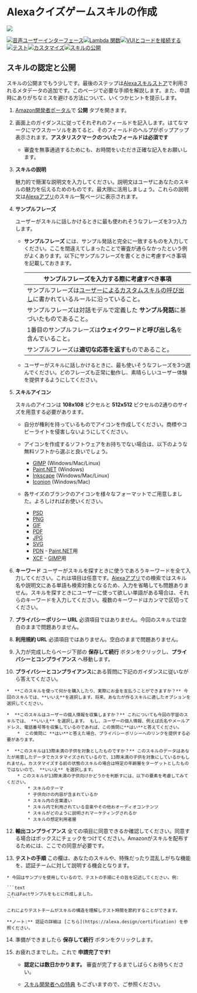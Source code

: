 # Alexaクイズゲームスキルの作成
<img src="https://m.media-amazon.com/images/G/01/mobile-apps/dex/alexa/alexa-skills-kit/tutorials/quiz-game/header._TTH_.png" />

[![音声ユーザーインターフェース](https://m.media-amazon.com/images/G/01/mobile-apps/dex/alexa/alexa-skills-kit/jp/tutorials/navigation/1-locked.png)](./1-voice-user-interface.md)[![Lambda 関数](https://m.media-amazon.com/images/G/01/mobile-apps/dex/alexa/alexa-skills-kit/jp/tutorials/navigation/2-locked.png)](./2-lambda-function.md)[![VUIとコードを接続する](https://m.media-amazon.com/images/G/01/mobile-apps/dex/alexa/alexa-skills-kit/jp/tutorials/navigation/3-locked.png)](./3-connect-vui-to-code.md)[![テスト](https://m.media-amazon.com/images/G/01/mobile-apps/dex/alexa/alexa-skills-kit/jp/tutorials/navigation/4-locked.pn)](./4-testing.md)[![カスタマイズ](https://m.media-amazon.com/images/G/01/mobile-apps/dex/alexa/alexa-skills-kit/jp/tutorials/navigation/5-locked.png)](./5-customization.md)[![スキルの公開](https://m.media-amazon.com/images/G/01/mobile-apps/dex/alexa/alexa-skills-kit/jp/tutorials/navigation/6-on.png)](./6-publication.md)

## スキルの認定と公開

スキルの公開までもう少しです。最後のステップは[Alexaスキルストア](http://amazon.com/skills)で利用されるメタデータの追加です。このページで必要な手順を解説します。また、申請時にありがちなミスを避ける方法について、いくつかヒントを提示します。

1.  [Amazon開発者ポータル](https://developer.amazon.com/edw/home.html#/skills/list)で **公開** タブを開きます。

2. 画面上のガイダンスに従ってそれぞれのフィールドを記入します。はてなマークにマウスカーソルをあてると、そのフィールドのヘルプがポップアップ表示されます。**アスタリスクマークのついたフィールドは必須です**
	* 審査を無事通過するためにも、お時間をいただき正確な記入をお願いします。

3.  **スキルの説明**

	魅力的で簡潔な説明文を入力してください。説明文はユーザにあなたのスキルの魅力を伝えるためのものです。最大限に活用しましょう。これらの説明文は[Alexaアプリ](http://alexa.amazon.co.jp/spa/index.html#skills)のスキル一覧ページに表示されます。
 
4.  **サンプルフレーズ** 

	ユーザーがスキルに話しかけるときに最も使われそうなフレーズを3つ入力します。

    *  **サンプルフレーズ** には、サンプル発話と完全に一致するものを入力してください。ここを間違えてしまったことで審査が通らなかったという例がよくあります。以下にサンプルフレーズを書くときに考慮すべき事項を記載しておきます。

       | サンプルフレーズを入力する際に考慮すべき事項 |
       | ----------------------------------------- |
       | サンプルフレーズは[ユーザーによるカスタムスキルの呼び出し](https://developer.amazon.com/public/solutions/alexa/alexa-skills-kit/docs/supported-phrases-to-begin-a-conversation)に書かれているルールに沿っていること。 |
       | サンプルフレーズは対話モデルで定義した **サンプル発話**に基づいたものであること。 |
       | 1番目のサンプルフレーズは**ウェイクワードと呼び出し名**を含んでいること。 |
       | サンプルフレーズは**適切な応答を返す**ものであること。 |

    *  ユーザーがスキルに話しかけるときに、最も使いそうなフレーズを3つ選んでください。どのフレーズも正常に動作し、素晴らしいユーザー体験を提供するようにしてください。

5.  **スキルアイコン** 

	スキルのアイコンは **108x108** ピクセルと **512x512** ピクセルの2通りのサイズを用意する必要があります。

    *  自分が権利を持っているものでアイコンを作成してください。商標やコピーライトを侵害しないようにしてください。
    *  アイコンを作成するソフトウェアをお持ちでない場合は、以下のような無料ソフトから選ぶと良いでしょう。

       *  [GIMP](https://www.gimp.org/) (Windows/Mac/Linux)
       *  [Paint.NET](http://www.getpaint.net/index.html) (Windows)
       *  [Inkscape](http://inkscape.org) (Windows/Mac/Linux)
       *  [Iconion](http://iconion.com/) (Windows/Mac)

    *  各サイズのブランクのアイコンを様々なフォーマットでご用意しました。よろしければお使いください。

       *  [PSD](https://m.media-amazon.com/images/G/01/mobile-apps/dex/alexa/alexa-skills-kit/tutorials/general/icon-templates/psd.zip)
       *  [PNG](https://m.media-amazon.com/images/G/01/mobile-apps/dex/alexa/alexa-skills-kit/tutorials/general/icon-templates/png.zip)
       *  [GIF](https://m.media-amazon.com/images/G/01/mobile-apps/dex/alexa/alexa-skills-kit/tutorials/general/icon-templates/gif.zip)
       *  [PDF](https://m.media-amazon.com/images/G/01/mobile-apps/dex/alexa/alexa-skills-kit/tutorials/general/icon-templates/pdf.zip)
       *  [JPG](https://m.media-amazon.com/images/G/01/mobile-apps/dex/alexa/alexa-skills-kit/tutorials/general/icon-templates/jpg.zip)
       *  [SVG](https://m.media-amazon.com/images/G/01/mobile-apps/dex/alexa/alexa-skills-kit/tutorials/general/icon-templates/svg.zip)
       *  [PDN](https://m.media-amazon.com/images/G/01/mobile-apps/dex/alexa/alexa-skills-kit/tutorials/general/icon-templates/pdn.zip) - [Paint.NET](http://www.getpaint.net/index.html)用
       *  [XCF](https://m.media-amazon.com/images/G/01/mobile-apps/dex/alexa/alexa-skills-kit/tutorials/general/icon-templates/xcf.zip) - [GIMP](https://www.gimp.org/)用

7.  **キーワード** ユーザーがスキルを探すときに使うであろうキーワードを全て入力してください。これは項目は任意です。[Alexaアプリ](http://alexa.amazon.co.jp)での検索ではスキル名や説明文にある単語も検索対象となるため、入力を省略しても問題ありません。スキルを探すときにユーザーに使って欲しい単語がある場合は、それらのキーワードを入力してください。複数のキーワードはカンマで区切ってください。

8. **プライバシーポリシー URL** 必須項目ではありません。今回のスキルでは空白のままで問題ありません。

9. **利用規約 URL** 必須項目ではありません。空白のままで問題ありません。

10. 入力が完成したらページ下部の **保存して続行** ボタンをクリックし、**プライバシーとコンプライアンス** へ移動します。

11.  **プライバシーとコンプライアンス**にある質問に下記のガイダンスに従いながら答えてください。

    *  **このスキルを使って何かを購入したり、実際にお金を支払うことができますか？** 今回のスキルでは、**いいえ**を選択します。将来、あなたが作るスキルに適したオプションを選択してください。

    *  **このスキルはユーザーの個人情報を収集しますか？** これについても今回の宇宙のスキルでは、 **いいえ** を選択します。 もし、ユーザーの個人情報、例えば氏名やメールアドレス、電話番号等を収集しているのであれば、この質問に**はい**と答えてください。
        *  この質問に **はい**と答えた場合、プライバシーポリシーへのリンクを提供する必要があります。

    *  **このスキルは13際未満の子供を対象としたものですか？** このスキルのデータはあなたが用意したデータでカスタマイズされているので、13際未満の子供を対象にしているかもしれません。カスタマイズする前の状態のスキルの場合は特定の年齢層をターゲットとしたものではないので、 **いいえ** を選択します。
        * このスキルが13際未満の子供向けかどうかを判断すには、以下の要素を考慮してみてください。
            * スキルのテーマ
            * 子供向けの内容が含まれているか
            * スキル内の言葉遣い
            * スキル内で利用されている音楽やその他おオーディオコンテンツ
            * スキルがどのように説明されマーケティングされるか
            * スキルの想定利用者層

12.  **輸出コンプライアンス** 全ての項目に同意できるか確認してください。同意する場合はボックスにチェックをつけてください。Amazonがスキルを配布するためには、ここでの同意が必要です。

13.  **テストの手順** この欄は、あなたのスキルや、特殊だったり混乱しがちな機能を、認証チームに対して説明する機会となります。

	* 今回はサンプリを使用しているので、テストの手順にその旨を記述してください。例:

    ```text
    これはFactサンプルをもとに作成しました。
    ```

    これによりテストチームがスキルの構造を理解しテスト時間を節約することができます。

	**ノート:** 認証の詳細は [こちら](https://alexa.design/certification) を参照ください。

14. 準備ができましたら **保存して続行** ボタンをクリックします。


15. お疲れさまでした。これで **申請完了です!**

    *  **認定には数日かかります。** 審査が完了するまでしばらくお待ちください。

    *  [スキル開発者への特典](https://developer.amazon.com/ja/alexa-skills-kit/alexa-developer-skill-promotion?&sc_category=Owned&sc_channel=RD&sc_campaign=Evangelism2018&sc_publisher=github&sc_content=Survey&sc_detail=quiz-game-nodejs-V2_GUI-6&sc_funnel=Convert&sc_country=WW&sc_medium=Owned_RD_Evangelism2018_github_Survey_quiz-game-nodejs-V2_GUI-6_Convert_WW_beginnersdevs&sc_segment=beginnersdevs) 
    もございますので、ご参照ください。
